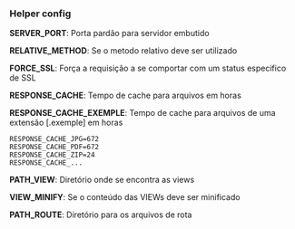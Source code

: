 ### Helper config

**SERVER_PORT**: Porta pardão para servidor embutido


**RELATIVE_METHOD**: Se o metodo relativo deve ser utilizado

**FORCE_SSL**: Força a requisição a se comportar com um status especifico de SSL


**RESPONSE_CACHE**: Tempo de cache para arquivos em horas

**RESPONSE_CACHE_EXEMPLE**: Tempo de cache para arquivos de uma extensão [.exemple] em horas

    RESPONSE_CACHE_JPG=672
    RESPONSE_CACHE_PDF=672
    RESPONSE_CACHE_ZIP=24
    RESPONSE_CACHE_...


**PATH_VIEW**: Diretório onde se encontra as views

**VIEW_MINIFY**: Se o conteúdo das VIEWs deve ser minificado

**PATH_ROUTE**: Diretório para os arquivos de rota
